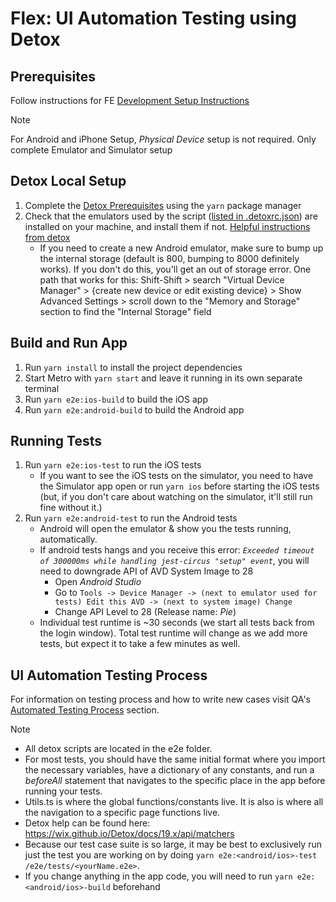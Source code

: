 # Flex: UI Automation Testing using Detox

## Prerequisites
Follow instructions for FE [Development Setup Instructions](https://department-of-veterans-affairs.github.io/va-mobile-app/docs/Engineering/FrontEnd/DevSetupProcess) 
> [!NOTE]
> For Android and iPhone Setup, _Physical Device_ setup is not required. Only complete Emulator and Simulator setup

## Detox Local Setup
1. Complete the [Detox Prerequisites](https://wix.github.io/Detox/docs/introduction/getting-started#detox-prerequisites) using the `yarn` package manager
2. Check that the emulators used by the script ([listed in .detoxrc.json](https://github.com/department-of-veterans-affairs/va-mobile-app/blob/develop/VAMobile/.detoxrc.json#L17)) are installed on your machine, and install them if not. [Helpful instructions from detox](https://wix.github.io/Detox/docs/introduction/project-setup#step-3-device-configs)
    - If you need to create a new Android emulator, make sure to bump up the internal storage (default is 800, bumping to 8000 definitely works). If you don't do this, you'll get an out of storage error. One path that works for this: Shift-Shift > search "Virtual Device Manager" > {create new device or edit existing device} > Show Advanced Settings > scroll down to the "Memory and Storage" section to find the "Internal Storage" field


## Build and Run App
1. Run `yarn install` to install the project dependencies
2. Start Metro with `yarn start` and leave it running in its own separate terminal
3. Run `yarn e2e:ios-build` to build the iOS app
4. Run `yarn e2e:android-build` to build the Android app

## Running Tests
1. Run `yarn e2e:ios-test` to run the iOS tests
   - If you want to see the iOS tests on the simulator, you need to have the Simulator app open or run `yarn ios` before starting the iOS tests (but, if you don't care about watching on the simulator, it'll still run fine without it.)
2. Run `yarn e2e:android-test` to run the Android tests
   - Android will open the emulator & show you the tests running, automatically.
   - If android tests hangs and you receive this error: _`Exceeded timeout of 300000ms while handling jest-circus "setup" event`_, you will need to downgrade API of AVD System Image to 28
     - Open _Android Studio_
     - Go to `Tools -> Device Manager -> (next to emulator used for tests) Edit this AVD -> (next to system image) Change` 
     - Change API Level to 28 (Release name: _Pie_)
   - Individual test runtime is ~30 seconds (we start all tests back from the login window). Total test runtime will change as we add more tests, but expect it to take a few minutes as well.

## UI Automation Testing Process
For information on testing process and how to write new cases visit QA's [Automated Testing Process](https://department-of-veterans-affairs.github.io/va-mobile-app/docs/QA/Automation#ui-automation-testing-process) section.

> [!NOTE] 
> - All detox scripts are located in the e2e folder.
> - For most tests, you should have the same initial format where you import the necessary variables, have a dictionary of any constants, and run a _beforeAll_ statement that navigates to the specific place in the app before running your tests.
> - Utils.ts is where the global functions/constants live.  It is also is where all the navigation to a specific page functions live.
> - Detox help can be found here: https://wix.github.io/Detox/docs/19.x/api/matchers
> - Because our test case suite is so large, it may be best to exclusively run just the test you are working on by doing `yarn e2e:<android/ios>-test /e2e/tests/<yourName.e2e>`. 
> - If you change anything in the app code, you will need to run `yarn e2e:<android/ios>-build` beforehand